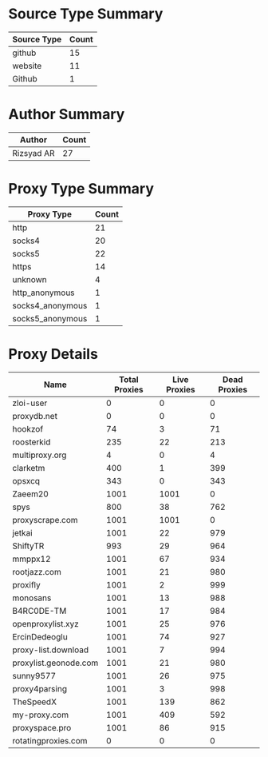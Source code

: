 # Source Type Summary

| Source Type | Count |
|-------------|-------|
| github | 15 |
| website | 11 |
| Github | 1 |


# Author Summary

| Author | Count |
|--------|-------|
| Rizsyad AR | 27 |


# Proxy Type Summary

| Proxy Type | Count |
|------------|-------|
| http | 21 |
| socks4 | 20 |
| socks5 | 22 |
| https | 14 |
| unknown | 4 |
| http_anonymous | 1 |
| socks4_anonymous | 1 |
| socks5_anonymous | 1 |


# Proxy Details

| Name | Total Proxies | Live Proxies | Dead Proxies |
|------|---------------|--------------|---------------|
| zloi-user | 0 | 0 | 0 |
| proxydb.net | 0 | 0 | 0 |
| hookzof | 74 | 3 | 71 |
| roosterkid | 235 | 22 | 213 |
| multiproxy.org | 4 | 0 | 4 |
| clarketm | 400 | 1 | 399 |
| opsxcq | 343 | 0 | 343 |
| Zaeem20 | 1001 | 1001 | 0 |
| spys | 800 | 38 | 762 |
| proxyscrape.com | 1001 | 1001 | 0 |
| jetkai | 1001 | 22 | 979 |
| ShiftyTR | 993 | 29 | 964 |
| mmppx12 | 1001 | 67 | 934 |
| rootjazz.com | 1001 | 21 | 980 |
| proxifly | 1001 | 2 | 999 |
| monosans | 1001 | 13 | 988 |
| B4RC0DE-TM | 1001 | 17 | 984 |
| openproxylist.xyz | 1001 | 25 | 976 |
| ErcinDedeoglu | 1001 | 74 | 927 |
| proxy-list.download | 1001 | 7 | 994 |
| proxylist.geonode.com | 1001 | 21 | 980 |
| sunny9577 | 1001 | 26 | 975 |
| proxy4parsing | 1001 | 3 | 998 |
| TheSpeedX | 1001 | 139 | 862 |
| my-proxy.com | 1001 | 409 | 592 |
| proxyspace.pro | 1001 | 86 | 915 |
| rotatingproxies.com | 0 | 0 | 0 |

